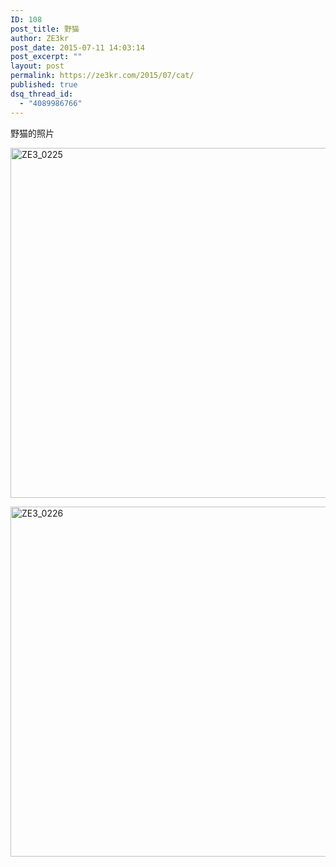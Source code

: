 ```yaml
---
ID: 108
post_title: 野猫
author: ZE3kr
post_date: 2015-07-11 14:03:14
post_excerpt: ""
layout: post
permalink: https://ze3kr.com/2015/07/cat/
published: true
dsq_thread_id:
  - "4089986766"
---
```

野猫的照片

<a href="https://media.landcement.com/sites/2/20160131134129/ZE3_0225.jpg" rel="attachment wp-att-820"><img src="https://media.landcement.com/sites/2/20160131134129/ZE3_0225-1600x1066.jpg" alt="ZE3_0225" width="840" height="560" class="aligncenter size-large wp-image-820" /></a>

<a href="https://media.landcement.com/sites/2/20160131134122/ZE3_0226.jpg" rel="attachment wp-att-819"><img src="https://media.landcement.com/sites/2/20160131134122/ZE3_0226-1600x1066.jpg" alt="ZE3_0226" width="840" height="560" class="aligncenter size-large wp-image-819" /></a>